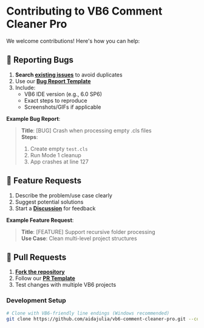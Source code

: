 # Contributing to VB6 Comment Cleaner Pro

We welcome contributions! Here's how you can help:

## 🐛 Reporting Bugs
1. **Search [existing issues](https://github.com/aidajulia/vb6-comment-cleaner-pro/issues)** to avoid duplicates
2. Use our **[Bug Report Template](https://github.com/aidajulia/vb6-comment-cleaner-pro/issues/new?template=bug_report.md)**
3. Include:
   - VB6 IDE version (e.g., 6.0 SP6)
   - Exact steps to reproduce
   - Screenshots/GIFs if applicable

**Example Bug Report**:
> **Title**: [BUG] Crash when processing empty .cls files  
> **Steps**:  
> 1. Create empty `test.cls`  
> 2. Run Mode 1 cleanup  
> 3. App crashes at line 127  

## 🚀 Feature Requests
1. Describe the problem/use case clearly
2. Suggest potential solutions
3. Start a **[Discussion](https://github.com/aidajulia/vb6-comment-cleaner-pro/discussions)** for feedback

**Example Feature Request**:
> **Title**: [FEATURE] Support recursive folder processing  
> **Use Case**: Clean multi-level project structures  

## 🔧 Pull Requests
1. **[Fork the repository](https://github.com/aidajulia/vb6-comment-cleaner-pro/fork)**
2. Follow our **[PR Template](https://github.com/aidajulia/vb6-comment-cleaner-pro/blob/main/.github/PULL_REQUEST_TEMPLATE.md)**
3. Test changes with multiple VB6 projects

### Development Setup
```bash
# Clone with VB6-friendly line endings (Windows recommended)
git clone https://github.com/aidajulia/vb6-comment-cleaner-pro.git --config core.autocrlf=false
